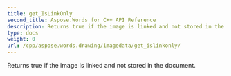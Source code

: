 ```yaml
---
title: get_IsLinkOnly
second_title: Aspose.Words for C++ API Reference
description: Returns true if the image is linked and not stored in the document. 
type: docs
weight: 0
url: /cpp/aspose.words.drawing/imagedata/get_islinkonly/
---
```


Returns true if the image is linked and not stored in the document. 

